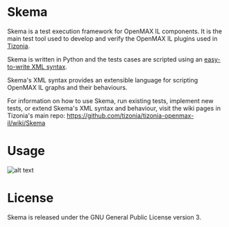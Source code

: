 # Skema

Skema is a test execution framework for OpenMAX IL components. It is the main
test tool used to develop and verify the OpenMAX IL plugins used in
[Tizonia](http://github.com/tizonia/tizonia-openmax-il/).

Skema is written in Python and the tests cases are scripted using an
[easy-to-write XML
syntax](http://github.com/tizonia/tizonia-openmax-il/wiki/Mp3Playback101).

Skema's XML syntax provides an extensible language for scripting OpenMAX IL
graphs and their behaviours.

For information on how to use Skema, run existing tests, implement new tests,
or extend Skema's XML syntax and behaviour, visit the wiki pages in Tizonia's
main repo: https://github.com/tizonia/tizonia-openmax-il/wiki/Skema

# Usage

![alt text](https://github.com/tizonia/skema/blob/master/docs/animated-gifs/tizonia-usage-screencast.gif "Skema usage")

# License

Skema is released under the GNU General Public License version 3.
